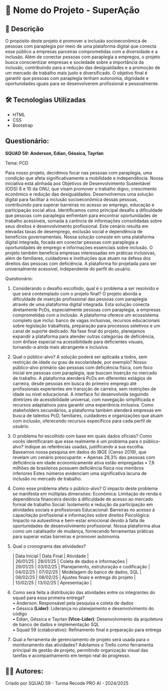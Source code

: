 # 🚀 Nome do Projeto - SuperAção

## 📌 Descrição

O propósito deste projeto é promover a inclusão socioeconômica de pessoas com paraplegia por meio de uma plataforma digital que conecta esse público a empresas parceiras comprometidas com a diversidade e a inclusão.
Além de conectar pessoas com paraplegia a empregos, o projeto busca conscientizar empresas e sociedade sobre a importância da inclusão, contribuindo para a redução das desigualdades e a promoção de um mercado de trabalho mais justo e diversificado. O objetivo final é garantir que pessoas com paraplegia tenham autonomia, dignidade e oportunidades iguais para se desenvolverem profissional e pessoalmente.

## 🛠️ Tecnologias Utilizadas

- HTML
- CSS
- Bootstrap

## Questionário:

**SQUAD 59: Anderson, Edian, Géssica, Tayrlan**

Tema: PCD

Para nosso projeto, decidimos focar nas pessoas com paraplegia, uma condição que afeta significativamente a mobilidade e independência. Nossa iniciativa está alinhada aos Objetivos de Desenvolvimento Sustentável (ODS) 8 e 10 da ONU, que visam promover o trabalho digno, crescimento econômico e redução das desigualdades. Desenvolvemos uma solução digital para facilitar a inclusão socioeconômica dessas pessoas, contribuindo para superar barreiras no acesso ao emprego, educação e participação social ativa.
Identificamos como principal desafio a dificuldade que pessoas com paraplegia enfrentam para encontrar oportunidades de trabalho acessíveis, somada à carência de informações consolidadas sobre seus direitos e desenvolvimento profissional. Este cenário resulta em elevadas taxas de desemprego, exclusão social e dependência de benefícios governamentais.
Nossa solução consiste em uma plataforma digital integrada, focada em conectar pessoas com paraplegia a oportunidades de emprego e informações essenciais sobre inclusão. O projeto também beneficia empresas interessadas em práticas inclusivas, além de familiares, cuidadores e instituições que atuam na defesa dos direitos das pessoas com deficiência. A plataforma foi projetada para ser universalmente acessível, independente do perfil do usuário.

Questionário:

1. Considerando o desafio escolhido, qual é o problema a ser resolvido e que será contemplado com o projeto final? O projeto aborda a dificuldade de inserção profissional das pessoas com paraplegia através de uma plataforma digital integrada. Esta solução conecta diretamente PcDs, especialmente pessoas com paraplegia, a empresas comprometidas com a inclusão. A plataforma oferece um ecossistema completo que inclui: banco de vagas inclusivas, recursos educacionais sobre legislação trabalhista, preparação para processos seletivos e um canal de suporte dedicado. Na fase final do projeto, planejamos expandir a plataforma para atender outras categorias de deficiência, com ênfase especial na acessibilidade para deficientes visuais, tornando-a ainda mais abrangente e inclusiva.

2. Qual o público-alvo? A solução poderá ser aplicada a todos, sem restrição de idade ou grau de escolaridade, por exemplo? Nosso público-alvo primário são pessoas com deficiência física, com foco inicial em pessoas com paraplegia, que buscam inserção no mercado de trabalho. A plataforma atenderá PcDs em diferentes estágios de carreira, desde pessoas em busca do primeiro emprego até profissionais experientes em transição de carreira, sem restrições de idade ou nível educacional. A interface foi desenvolvida seguindo diretrizes de acessibilidade universal, com navegação simplificada e recursos adaptativos para garantir uma experiência inclusiva. Como stakeholders secundários, a plataforma também atenderá empresas em busca de talentos PcD, familiares, cuidadores e organizações que atuam com inclusão, oferecendo recursos específicos para cada perfil de usuário.

3. O problema foi escolhido com base em quais dados oficiais? Como vocês identificaram que esse realmente é um problema para o público-alvo? Indique as referências usadas, justificando a sua escolha. Baseamos nossa pesquisa em dados do IBGE (Censo 2019), que revelam um cenário preocupante:
   • Apenas 28,3% das pessoas com deficiência em idade economicamente ativa estão empregadas
   • 7,8 milhões de brasileiros possuem deficiência física nos membros inferiores Estes números evidenciam uma significativa lacuna de inclusão no mercado de trabalho.

4. Como esse problema afeta o público-alvo? O impacto deste problema se manifesta em múltiplas dimensões: Econômica: Limitação de renda e dependência financeira devido à dificuldade de acesso ao mercado formal de trabalho Social: Isolamento e redução da participação em atividades sociais e profissionais Educacional: Barreiras no acesso à capacitação profissional e informações sobre direitos Psicológica: Impacto na autoestima e bem-estar emocional devido à falta de oportunidades de desenvolvimento profissional. Nossa plataforma atua como um catalisador de mudança, fornecendo ferramentas práticas para superar estas barreiras e promover autonomia.

5. Qual o cronograma das atividades?

   | Data Inicial | Data Final | Atividade |  
   | 26/01/25 | 28/01/25 | Coleta de dados e informações |  
   | 29/01/25 | 03/02/25 | Planejamento, estruturação e codificação |  
   | 04/02/25 | 07/02/25 | Modelagem do banco de dados, SQL |  
   | 08/02/25 | 08/02/25 | Ajustes finais e entrega do projeto |  
   | 13/02/25 | 13/02/25 | Apresentação |

6. Como será feita a distribuição das atividades entre os integrantes do squad para essa primeira entrega?  
   • Anderson: Responsável pela pesquisa e coleta de dados  
   • Géssica **(Líder)**: Liderança no planejamento e desenvolvimento do código  
   • Edian, Géssica e Tayrlan **(Vice-Líder)**: Desenvolvimento da arquitetura de banco de dados e implementação SQL  
   • Squad 59 (colaborativo): Refinamento final e preparação para entrega

7. Qual a ferramenta de gerenciamento de projeto será usada para o monitoramento das atividades? Adotamos o Trello como ferramenta principal de gestão de projeto, permitindo organização visual das tarefas e acompanhamento em tempo real do progresso.

## 👩‍💻 Autores:

Criado por SQUAD 59 - Turma Recode PRO AI - 2024/2025
